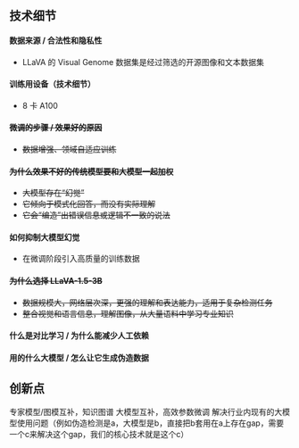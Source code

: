 ## 技术细节

#### 数据来源 / 合法性和隐私性

- LLaVA 的 Visual Genome 数据集是经过筛选的开源图像和文本数据集

#### 训练用设备（技术细节）

- 8 卡 A100

#### ~~微调的步骤 / 效果好的原因~~

- ~~数据增强、领域自适应训练~~

#### ~~为什么效果不好的传统模型要和大模型一起加权~~

- ~~大模型存在“幻觉”~~
- ~~它倾向于模式化回答，而没有实际理解~~
- ~~它会“编造”出错误信息或逻辑不一致的说法~~

#### 如何抑制大模型幻觉

- 在微调阶段引入高质量的训练数据

#### ~~为什么选择 LLaVA-1.5-3B~~

- ~~数据规模大，网络层次深，更强的理解和表达能力，适用于复杂检测任务~~
- ~~整合视觉和语言信息，理解图像，从大量语料中学习专业知识~~

#### 什么是对比学习 / 为什么能减少人工依赖

#### 用的什么大模型 / 怎么让它生成伪造数据

## 创新点

专家模型/图模互补，知识图谱 大模型互补，高效参数微调
解决行业内现有的大模型使用问题（例如伪造检测是a，大模型是b，直接把b套用在a上存在gap，需要一个c来解决这个gap，我们的核心技术就是这个c）